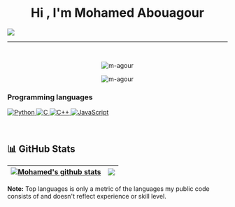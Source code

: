 
<h1  align="center">Hi , I'm Mohamed Abouagour</h1>

<p  align="center">

<!-- <a  href="https://github.com/DenverCoder1/readme-typing-svg"><img  src="https://readme-typing-svg.herokuapp.com?lines=Software+Engineer;Data+Scientist;Deep+learning+Researcher;Always%20learning%20new%20things&center=true&width=1000&height=50&font=georgia&color=F76A27"></a>
 -->
  
  <a  href="https://github.com/DenverCoder1/readme-typing-svg"><img  src="https://readme-typing-svg.herokuapp.com?lines=Data+Engineer;Deep+learning+Researcher;Always%20learning%20new%20things&center=true&width=1000&height=50&font=georgia&color=F76A27"></a>

</p>

<hr/>

<br>

<p  align="center">  <img  src="https://komarev.com/ghpvc/?username=m-agour&label=Mohamed's%20Profile%20Views%20&color=dc143c&style=plastic"  alt="m-agour"  />  </p>


<p  align="center"><img  align="center"  src="https://github-readme-streak-stats.herokuapp.com/?user=m-agour&theme=algolia"  alt="m-agour"  /></p>

### Programming languages

<p  align="left">
  
<a  href="https://www.python.org"  target="_blank">
<img  alt="Python"  src="https://img.shields.io/badge/Python%20-%2314354C.svg?logo=python&logoColor=white">
</a>
  
<a  href="https://www.cprogramming.com/"  target="_blank">
<img  alt="C"  src="https://img.shields.io/badge/C%20-%232370ED.svg?logo=c&logoColor=white">
</a>
  
<a  href="https://www.w3schools.com/cpp/"  target="_blank">
<img  alt="C++"  src="https://img.shields.io/badge/C++%20-%2300599C.svg?logo=c%2B%2B&logoColor=white">
</a>
  
<a  href="https://developer.mozilla.org/en-US/docs/Web/JavaScript"  target="_blank">
<img  alt="JavaScript"  src="https://img.shields.io/badge/JavaScript%20-%23F7DF1E.svg?logo=javascript&logoColor=black">
</a>
  

</p>




<br/>

## 📊 GitHub Stats 


  | <a href="https://github.com/m-agour"><img align="center" src="https://github-readme-stats.vercel.app/api?username=m-agour&show_icons=true&include_all_commits=true&theme=buefy&hide_border=true" alt="Mohamed's github stats" /></a> | <a href="https://github.com/m-agour"><img align="center" src="https://github-readme-stats.vercel.app/api/top-langs/?username=m-agour&layout=compact&theme=buefy&hide_border=true" /></a> |
| ------------- | ------------- |

<b>Note:</b> Top languages is only a metric of the languages my public code consists of and doesn't reflect experience or skill level.


